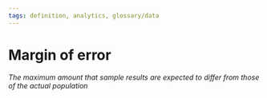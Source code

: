 ```yaml
---
tags: definition, analytics, glossary/data
---
```

#  Margin of error
*The maximum amount that sample results are expected to differ from those of the actual population*